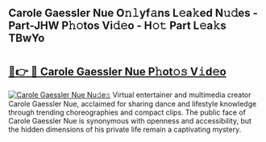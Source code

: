 ## Carole Gaessler Nue O𝚗𝚕yf𝚊ns L𝚎a𝚔ed N𝚞𝚍es - Part-JHW P𝚑𝚘tos Vi𝚍𝚎o - H𝚘𝚝 Part L𝚎a𝚔s TBwYo

# <h2><a href="http://kfeuke.oniu.top/?m=Carole+Gaessler+Nue">🔗👉 🔴 Carole Gaessler Nue P𝚑ot𝚘𝚜 V𝚒d𝚎o</a></h2>

[![Carole Gaessler Nue Nu𝚍e𝚜](https://i.imgur.com/0qMVB7G.gif)](http://kfeuke.oniu.top/?m=Carole+Gaessler+Nue)
Virtual entertainer and multimedia creator Carole Gaessler Nue, acclaimed for sharing dance and lifestyle knowledge through trending choreographies and compact clips. The public face of Carole Gaessler Nue is synonymous with openness and accessibility, but the hidden dimensions of his private life remain a captivating mystery.  
